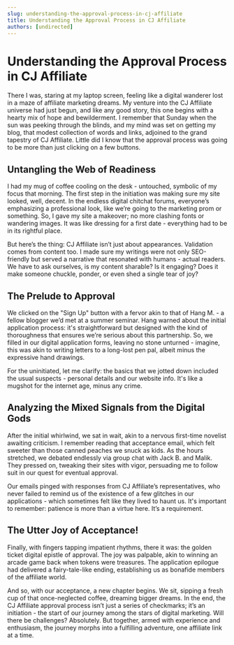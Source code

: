 ```yaml
---
slug: understanding-the-approval-process-in-cj-affiliate
title: Understanding the Approval Process in CJ Affiliate
authors: [undirected]
---
```


# Understanding the Approval Process in CJ Affiliate

There I was, staring at my laptop screen, feeling like a digital wanderer lost in a maze of affiliate marketing dreams. My venture into the CJ Affiliate universe had just begun, and like any good story, this one begins with a hearty mix of hope and bewilderment. I remember that Sunday when the sun was peeking through the blinds, and my mind was set on getting my blog, that modest collection of words and links, adjoined to the grand tapestry of CJ Affiliate. Little did I know that the approval process was going to be more than just clicking on a few buttons.

## Untangling the Web of Readiness

I had my mug of coffee cooling on the desk - untouched, symbolic of my focus that morning. The first step in the initiation was making sure my site looked, well, decent. In the endless digital chitchat forums, everyone’s emphasizing a professional look, like we’re going to the marketing prom or something. So, I gave my site a makeover; no more clashing fonts or wandering images. It was like dressing for a first date - everything had to be in its rightful place.

But here’s the thing: CJ Affiliate isn’t just about appearances. Validation comes from content too. I made sure my writings were not only SEO-friendly but served a narrative that resonated with humans - actual readers. We have to ask ourselves, is my content sharable? Is it engaging? Does it make someone chuckle, ponder, or even shed a single tear of joy?

## The Prelude to Approval

We clicked on the "Sign Up" button with a fervor akin to that of Hang M. - a fellow blogger we’d met at a summer seminar. Hang warned about the initial application process: it's straightforward but designed with the kind of thoroughness that ensures we’re serious about this partnership. So, we filled in our digital application forms, leaving no stone unturned - imagine, this was akin to writing letters to a long-lost pen pal, albeit minus the expressive hand drawings.

For the uninitiated, let me clarify: the basics that we jotted down included the usual suspects - personal details and our website info. It's like a mugshot for the internet age, minus any crime.

## Analyzing the Mixed Signals from the Digital Gods

After the initial whirlwind, we sat in wait, akin to a nervous first-time novelist awaiting criticism. I remember reading that acceptance email, which felt sweeter than those canned peaches we snuck as kids. As the hours stretched, we debated endlessly via group chat with Jack B. and Malik. They pressed on, tweaking their sites with vigor, persuading me to follow suit in our quest for eventual approval.

Our emails pinged with responses from CJ Affiliate’s representatives, who never failed to remind us of the existence of a few glitches in our applications - which sometimes felt like they lived to haunt us. It's important to remember: patience is more than a virtue here. It’s a requirement.

## The Utter Joy of Acceptance!

Finally, with fingers tapping impatient rhythms, there it was: the golden ticket digital epistle of approval. The joy was palpable, akin to winning an arcade game back when tokens were treasures. The application epilogue had delivered a fairy-tale-like ending, establishing us as bonafide members of the affiliate world.

And so, with our acceptance, a new chapter begins. We sit, sipping a fresh cup of that once-neglected coffee, dreaming bigger dreams. In the end, the CJ Affiliate approval process isn’t just a series of checkmarks; it’s an initiation - the start of our journey among the stars of digital marketing. Will there be challenges? Absolutely. But together, armed with experience and enthusiasm, the journey morphs into a fulfilling adventure, one affiliate link at a time.